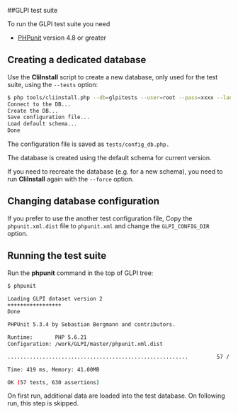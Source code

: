 ##GLPI test suite

To run the GLPI test suite you need

* [PHPunit](https://phpunit.de/) version 4.8 or greater

Creating a dedicated database
-----------------------------

Use the **CliInstall** script to create a new database,
only used for the test suite, using the `--tests` option:

```bash
$ php tools/cliinstall.php --db=glpitests --user=root --pass=xxxx --lang=fr_FR --tests
Connect to the DB...
Create the DB...
Save configuration file...
Load default schema...
Done
```

The configuration file is saved as `tests/config_db.php.`

The database is created using the default schema for current version.

If you need to recreate the database (e.g. for a new schema), you need to run
**CliInstall** again with the `--force` option.


Changing database configuration
-------------------------------

If you prefer to use the another test configuration file, 
Copy the `phpunit.xml.dist` file to `phpunit.xml` and change 
the `GLPI_CONFIG_DIR` option.


Running the test suite
----------------------

Run the **phpunit** command in the top of GLPI tree:

```bash
$ phpunit

Loading GLPI dataset version 2
+++++++++++++++++
Done

PHPUnit 5.3.4 by Sebastian Bergmann and contributors.

Runtime:       PHP 5.6.21
Configuration: /work/GLPI/master/phpunit.xml.dist

.........................................................         57 / 57 (100%)

Time: 419 ms, Memory: 41.00MB

OK (57 tests, 630 assertions)
```

On first run, additional data are loaded into the test database.
On following run, this step is skipped.
